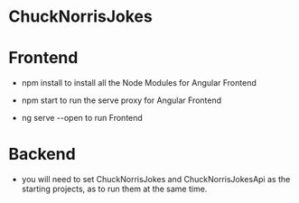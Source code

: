 # ChuckNorrisJokes


# Frontend
* npm install to install all the Node Modules for Angular Frontend

* npm start to run the serve proxy  for Angular Frontend

* ng serve --open  to run Frontend

# Backend

* you will need to set ChuckNorrisJokes and ChuckNorrisJokesApi as the starting projects, as to run them at the same time.


